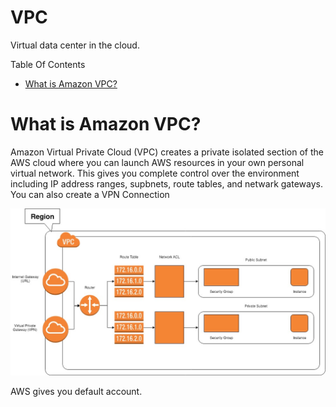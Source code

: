 # VPC
Virtual data center in the cloud.

Table Of Contents
 - [What is Amazon VPC?](#What-is-Amazon-VPC)


# What is Amazon VPC?
Amazon Virtual Private Cloud (VPC) creates a private isolated section of the AWS cloud where you can launch AWS resources in your own personal virtual network.  This gives you complete control over the environment including IP address ranges, supbnets, route tables, and netwark gateways.  You can also create a VPN Connection

![photo](VPC.jpg)

AWS gives you default account.


